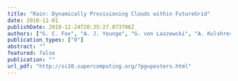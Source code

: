 ```yaml
---
title: "Rain: Dynamically Provisioning Clouds within FutureGrid"
date: 2010-11-01
publishDate: 2019-12-24T20:35:27.073706Z
authors: ["G. C. Fox", "A. J. Younge", "G. von Laszewski", "A. Kulshrestha", "F. Wang"]
publication_types: ["0"]
abstract: ""
featured: false
publication: ""
url_pdf: "http://sc10.supercomputing.org/?pg=posters.html"
---
```


